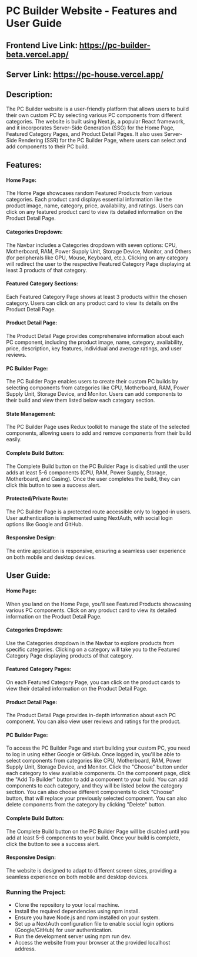 # PC Builder Website - Features and User Guide

## Frontend Live Link: https://pc-builder-beta.vercel.app/

## Server Link: https://pc-house.vercel.app/

## Description:

The PC Builder website is a user-friendly platform that allows users to build their own custom PC by selecting various PC components from different categories. The website is built using Next.js, a popular React framework, and it incorporates Server-Side Generation (SSG) for the Home Page, Featured Category Pages, and Product Detail Pages. It also uses Server-Side Rendering (SSR) for the PC Builder Page, where users can select and add components to their PC build.

## Features:

#### Home Page:

The Home Page showcases random Featured Products from various categories. Each product card displays essential information like the product image, name, category, price, availability, and ratings. Users can click on any featured product card to view its detailed information on the Product Detail Page.

#### Categories Dropdown:

The Navbar includes a Categories dropdown with seven options: CPU, Motherboard, RAM, Power Supply Unit, Storage Device, Monitor, and Others (for peripherals like GPU, Mouse, Keyboard, etc.). Clicking on any category will redirect the user to the respective Featured Category Page displaying at least 3 products of that category.

#### Featured Category Sections:

Each Featured Category Page shows at least 3 products within the chosen category. Users can click on any product card to view its details on the Product Detail Page.

#### Product Detail Page:

The Product Detail Page provides comprehensive information about each PC component, including the product image, name, category, availability, price, description, key features, individual and average ratings, and user reviews.

#### PC Builder Page:

The PC Builder Page enables users to create their custom PC builds by selecting components from categories like CPU, Motherboard, RAM, Power Supply Unit, Storage Device, and Monitor. Users can add components to their build and view them listed below each category section.

#### State Management:

The PC Builder Page uses Redux toolkit to manage the state of the selected components, allowing users to add and remove components from their build easily.

#### Complete Build Button:

The Complete Build button on the PC Builder Page is disabled until the user adds at least 5-6 components (CPU, RAM, Power Supply, Storage, Motherboard, and Casing). Once the user completes the build, they can click this button to see a success alert.

#### Protected/Private Route:

The PC Builder Page is a protected route accessible only to logged-in users. User authentication is implemented using NextAuth, with social login options like Google and GitHub.

#### Responsive Design:

The entire application is responsive, ensuring a seamless user experience on both mobile and desktop devices.

## User Guide:

#### Home Page:

When you land on the Home Page, you'll see Featured Products showcasing various PC components. Click on any product card to view its detailed information on the Product Detail Page.

#### Categories Dropdown:

Use the Categories dropdown in the Navbar to explore products from specific categories. Clicking on a category will take you to the Featured Category Page displaying products of that category.

#### Featured Category Pages:

On each Featured Category Page, you can click on the product cards to view their detailed information on the Product Detail Page.

#### Product Detail Page:

The Product Detail Page provides in-depth information about each PC component. You can also view user reviews and ratings for the product.

#### PC Builder Page:

To access the PC Builder Page and start building your custom PC, you need to log in using either Google or GitHub. Once logged in, you'll be able to select components from categories like CPU, Motherboard, RAM, Power Supply Unit, Storage Device, and Monitor. Click the "Choose" button under each category to view available components. On the component page, click the "Add To Builder" button to add a component to your build. You can add components to each category, and they will be listed below the category section. You can also choose different components to click "Choose" button, that will replace your previously selected component. You can also delete components from the category by clicking "Delete" button.

#### Complete Build Button:

The Complete Build button on the PC Builder Page will be disabled until you add at least 5-6 components to your build. Once your build is complete, click the button to see a success alert.

#### Responsive Design:

The website is designed to adapt to different screen sizes, providing a seamless experience on both mobile and desktop devices.

### Running the Project:

-   Clone the repository to your local machine.
-   Install the required dependencies using npm install.
-   Ensure you have Node.js and npm installed on your system.
-   Set up a NextAuth configuration file to enable social login options (Google/GitHub) for user authentication.
-   Run the development server using npm run dev.
-   Access the website from your browser at the provided localhost address.
